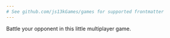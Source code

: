 ```yaml
---
# See github.com/js13kGames/games for supported frontmatter
---
```

Battle your opponent in this little multiplayer game.